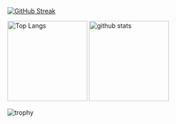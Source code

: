 [![GitHub Streak](https://github-readme-streak-stats.herokuapp.com?user=cimadai&theme=gruvbox)](https://git.io/streak-stats)
<p align="left"> 
  <img alt="Top Langs" height="180px" src="https://github-readme-stats.vercel.app/api/top-langs/?username=cimadai&layout=compact&theme=gruvbox&count_private=true" />
  <img alt="github stats" height="180px" src="https://github-readme-stats.vercel.app/api?username=cimadai&theme=gruvbox&show_icons=true&count_private=true" />
</p>

![trophy](https://github-profile-trophy.vercel.app/?username=cimadai&theme=gruvbox&column=9&count_private=true)
